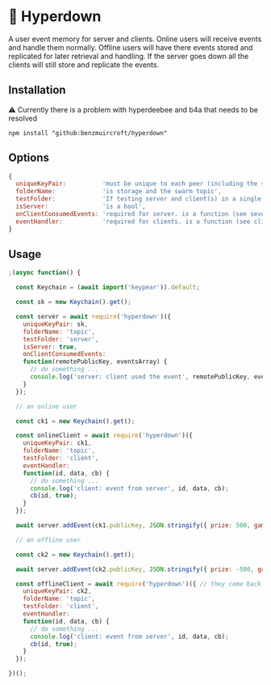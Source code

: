 # 🥊 Hyperdown
A user event memory for server and clients. Online users will receive events and handle them normally. Offline users will have there events stored and replicated for later retrieval and handling. If the server goes down all the clients will still store and replicate the events.

## Installation
⚠️ Currently there is a problem with hyperdeebee and b4a that needs to be resolved
```
npm install "github:benzmuircroft/hyperdown"
```

## Options
```js
{
  uniqueKeyPair:          'must be unique to each peer (including the server peer) and be able to reproduce socket.remotePublicKey',
  folderName:             'is storage and the swarm topic',
  testFolder:             'If testing server and client(s) in a single script this will move the storage to an inner folder of folderName',
  isServer:               'is a bool',
  onClientConsumedEvents: 'required for server. is a function (see sever example)',
  eventHandler:           'required for clients. is a function (see client example)'
}
```

## Usage
```js
;(async function() {

  const Keychain = (await import('keypear')).default;

  const sk = new Keychain().get();

  const server = await require('hyperdown')({
    uniqueKeyPair: sk,
    folderName: 'topic',
    testFolder: 'server',
    isServer: true,
    onClientConsumedEvents:
    function(remotePublicKey, eventsArray) {
      // do something ...
      console.log('server: client used the event', remotePublicKey, eventsArray);
    }
  });

  // an online user

  const ck1 = new Keychain().get();

  const onlineClient = await require('hyperdown')({
    uniqueKeyPair: ck1,
    folderName: 'topic',
    testFolder: 'client',
    eventHandler:
    function(id, data, cb) {
      // do something ...
      console.log('client: event from server', id, data, cb);
      cb(id, true);
    }
  });

  await server.addEvent(ck1.publicKey, JSON.stringify({ prize: 500, game: 'robots' })); // give a online client an event

  // an offline user

  const ck2 = new Keychain().get();

  await server.addEvent(ck2.publicKey, JSON.stringify({ prize: -500, game: 'robots' })); // give a offline client an event

  const offlineClient = await require('hyperdown')({ // they come back later ...
    uniqueKeyPair: ck2,
    folderName: 'topic',
    testFolder: 'client',
    eventHandler:
    function(id, data, cb) {
      // do something ...
      console.log('client: event from server', id, data, cb);
      cb(id, true);
    }
  });

})();
```
